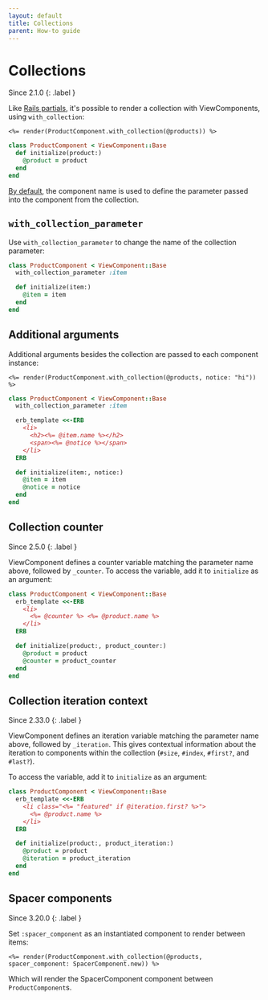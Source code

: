 ```yaml
---
layout: default
title: Collections
parent: How-to guide
---
```


# Collections

Since 2.1.0
{: .label }

Like [Rails partials](https://guides.rubyonrails.org/layouts_and_rendering.html#rendering-collections), it's possible to render a collection with ViewComponents, using `with_collection`:

```erb
<%= render(ProductComponent.with_collection(@products)) %>
```

```ruby
class ProductComponent < ViewComponent::Base
  def initialize(product:)
    @product = product
  end
end
```

[By default](https://github.com/viewcomponent/view_component/blob/89f8fab4609c1ef2467cf434d283864b3c754473/lib/view_component/base.rb#L249), the component name is used to define the parameter passed into the component from the collection.

## `with_collection_parameter`

Use `with_collection_parameter` to change the name of the collection parameter:

```ruby
class ProductComponent < ViewComponent::Base
  with_collection_parameter :item

  def initialize(item:)
    @item = item
  end
end
```

## Additional arguments

Additional arguments besides the collection are passed to each component instance:

```erb
<%= render(ProductComponent.with_collection(@products, notice: "hi")) %>
```

```ruby
class ProductComponent < ViewComponent::Base
  with_collection_parameter :item

  erb_template <<-ERB
    <li>
      <h2><%= @item.name %></h2>
      <span><%= @notice %></span>
    </li>
  ERB

  def initialize(item:, notice:)
    @item = item
    @notice = notice
  end
end
```

## Collection counter

Since 2.5.0
{: .label }

ViewComponent defines a counter variable matching the parameter name above, followed by `_counter`. To access the variable, add it to `initialize` as an argument:

```ruby
class ProductComponent < ViewComponent::Base
  erb_template <<-ERB
    <li>
      <%= @counter %> <%= @product.name %>
    </li>
  ERB

  def initialize(product:, product_counter:)
    @product = product
    @counter = product_counter
  end
end
```

## Collection iteration context

Since 2.33.0
{: .label }

ViewComponent defines an iteration variable matching the parameter name above, followed by `_iteration`. This gives contextual information about the iteration to components within the collection (`#size`, `#index`, `#first?`, and `#last?`).

To access the variable, add it to `initialize` as an argument:

```ruby
class ProductComponent < ViewComponent::Base
  erb_template <<-ERB
    <li class="<%= "featured" if @iteration.first? %>">
      <%= @product.name %>
    </li>
  ERB

  def initialize(product:, product_iteration:)
    @product = product
    @iteration = product_iteration
  end
end
```

## Spacer components

Since 3.20.0
{: .label }

Set `:spacer_component` as an instantiated component to render between items:

```erb
<%= render(ProductComponent.with_collection(@products, spacer_component: SpacerComponent.new)) %>
```

Which will render the SpacerComponent component between `ProductComponent`s.
